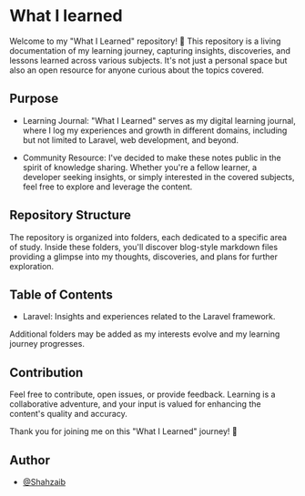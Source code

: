 # What I learned



Welcome to my "What I Learned" repository! 🚀 This repository is a living documentation of my learning journey, capturing insights, discoveries, and lessons learned across various subjects. It's not just a personal space but also an open resource for anyone curious about the topics covered.

## Purpose

- Learning Journal: "What I Learned" serves as my digital learning journal, where I log my experiences and growth in different domains, including but not limited to Laravel, web development, and beyond.

- Community Resource: I've decided to make these notes public in the spirit of knowledge sharing. Whether you're a fellow learner, a developer seeking insights, or simply interested in the covered subjects, feel free to explore and leverage the content.

## Repository Structure

The repository is organized into folders, each dedicated to a specific area of study. Inside these folders, you'll discover blog-style markdown files providing a glimpse into my thoughts, discoveries, and plans for further exploration.

## Table of Contents
- Laravel: Insights and experiences related to the Laravel framework.



Additional folders may be added as my interests evolve and my learning journey progresses.

## Contribution
Feel free to contribute, open issues, or provide feedback. Learning is a collaborative adventure, and your input is valued for enhancing the content's quality and accuracy.

Thank you for joining me on this "What I Learned" journey! 🌟

## Author

- [@Shahzaib](https://github.com/Shahzaib-943)
